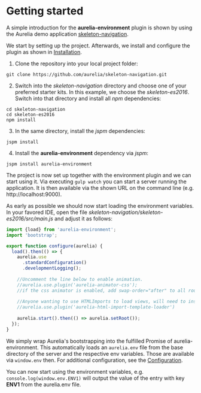 # Getting started

A simple introduction for the **aurelia-environment** plugin is shown by using the Aurelia demo application [skeleton-navigation](https://github.com/aurelia/skeleton-navigation).

We start by setting up the project. Afterwards, we install and configure the plugin as shown in [Installation](https://github.com/MarcScheib/aurelia-environment/blob/master/doc/Installation.md).

1. Clone the repository into your local project folder:

  ```
  git clone https://github.com/aurelia/skeleton-navigation.git
  ```
2. Switch into the _skeleton-navigation_ directory and choose one of your preferred starter kits. In this example, we choose the _skeleton-es2016_. Switch into that directory and install all _npm_ dependencies:

  ```
  cd skeleton-navigation
  cd skeleton-es2016
  npm install
  ```
3. In the same directory, install the _jspm_ dependencies:

  ```
  jspm install
  ```
4. Install the **aurelia-environment** dependency via _jspm_:

  ```
  jspm install aurelia-environment
  ```

The project is now set up together with the environment plugin and we can start using it. Via executing ```gulp watch``` you can start a server running the application.
It is then available via the shown URL on the command line (e.g. http://localhost:9000).

As early as possible we should now start loading the environment variables. In your favored IDE, open the file _skeleton-navigation/skeleton-es2016/src/main.js_ and adjust it as follows:

```javascript
import {load} from 'aurelia-environment';
import 'bootstrap';

export function configure(aurelia) {
  load().then(() => {
    aurelia.use
      .standardConfiguration()
      .developmentLogging();
  
    //Uncomment the line below to enable animation.
    //aurelia.use.plugin('aurelia-animator-css');
    //if the css animator is enabled, add swap-order="after" to all router-view elements
  
    //Anyone wanting to use HTMLImports to load views, will need to install the following plugin.
    //aurelia.use.plugin('aurelia-html-import-template-loader')
  
    aurelia.start().then(() => aurelia.setRoot());
  });
}

```

We simply wrap Aurelia's bootstrapping into the fulfilled Promise of aurelia-environment. This automatically loads an ```aurelia.env``` file from the base directory of the server and the respective env variables. Those are available via ```window.env``` then. For additional configuration, see the [Configuration](https://github.com/MarcScheib/aurelia-environment/blob/master/doc/Configuration.md).

You can now start using the environment variables, e.g. ```console.log(window.env.ENV1)``` will output the value of the entry with key __ENV1__ from the aurelia.env file.
